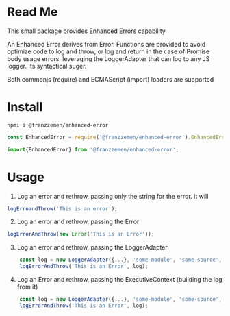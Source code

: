 # Read Me
This small package provides Enhanced Errors capability

An Enhanced Error derives from Error.  Functions are provided to avoid optimize code to log and throw, or log and 
return in the case of Promise body usage errors, leveraging the LoggerAdapter that can log to any JS logger.  Its 
syntactical suger.

Both commonjs (require) and ECMAScript (import) loaders are supported

# Install

    npmi i @franzzemen/enhanced-error

```` javascript
const EnhancedError = require('@franzzemen/enhanced-error').EnhancedError;
````

```` typescript
import{EnhancedError} from '@franzzemen/enhanced-error';
````

# Usage

1. Log an error and rethrow, passing only the string for the error. It will 

```` typescript
logErroandThrow('This is an error');
````

2. Log an error and rethrow, passing the Error

```` typescript
logErrorAndThrow(new Error('This is an Error'));
````
3. Log an error and rethrow, passing the LoggerAdapter

```` typescript
    const log = new LoggerAdapter({...}, 'some-module', 'some-source', 'some-method');
    logErrorAndThrow('This is an Error', log);
````

4. Log an Error and rethrow, passing the ExecutiveContext (building the log from it)

```` typescript
    const log = new LoggerAdapter({...}, 'some-module', 'some-source', 'some-method');
    logErrorAndThrow('This is an Error', log);
````
